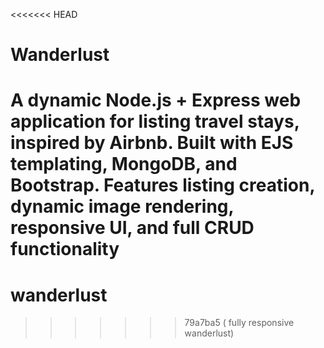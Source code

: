 <<<<<<< HEAD
# Wanderlust
A dynamic Node.js + Express web application for listing travel stays, inspired by Airbnb. Built with EJS templating, MongoDB, and Bootstrap. Features listing creation, dynamic image rendering, responsive UI, and full CRUD functionality
=======
# wanderlust
>>>>>>> 79a7ba5 ( fully responsive wanderlust)
